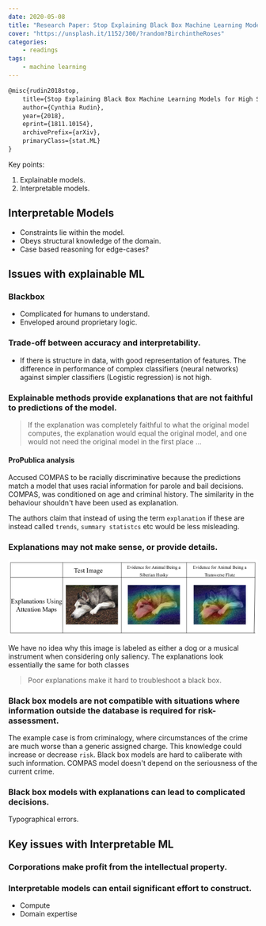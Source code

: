 ```yaml
---
date: 2020-05-08
title: "Research Paper: Stop Explaining Black Box Machine Learning Models for High Stakes Decisions..."
cover: "https://unsplash.it/1152/300/?random?BirchintheRoses"
categories:
    - readings
tags:
    - machine learning
---
```


```markdown
@misc{rudin2018stop,
    title={Stop Explaining Black Box Machine Learning Models for High Stakes Decisions and Use Interpretable Models Instead},
    author={Cynthia Rudin},
    year={2018},
    eprint={1811.10154},
    archivePrefix={arXiv},
    primaryClass={stat.ML}
}
```
Key points:

1. Explainable models.
2. Interpretable models.


## Interpretable Models
- Constraints lie within the model.
- Obeys structural knowledge of the domain.
- Case based reasoning for edge-cases?


## Issues with explainable ML

### Blackbox
- Complicated for humans to understand.
- Enveloped around proprietary logic.

### Trade-off between accuracy and interpretability.
- If there is structure in data, with good representation of features. The difference in performance
of complex classifiers (neural networks) against simpler classifiers (Logistic regression) is not high.

### Explainable methods provide explanations that are not faithful to predictions of the model.

> If the explanation was completely faithful to what the original model computes, the explanation would equal the original model, and one would not need the original model in the first place ...

#### ProPublica analysis
Accused COMPAS to be racially discriminative because the predictions match a model that uses racial information for parole and bail decisions. COMPAS, was conditioned on age and criminal history. The similarity in the behaviour shouldn't have been used as explanation.

The authors claim that instead of using the term `explanation` if these are instead called `trends`, `summary statistcs` etc would be less misleading.

### Explanations may not make sense, or provide details.

![Fig: Saliency does not explain anything except where the network is looking.](./images/saliencymaps.png)

We have no idea why this image is labeled as either a dog or a musical instrument when considering only saliency. The explanations look essentially the same for both classes

> Poor explanations make it hard to troubleshoot a black box.

### Black box models are not compatible with situations where information outside the database is required for risk-assessment.

The example case is from criminalogy, where circumstances of the crime are much worse than a generic assigned charge. This knowledge could increase or decrease `risk`. Black box models are hard to caliberate with such information. COMPAS model doesn't depend on the seriousness of the current crime.

### Black box models with explanations can lead to complicated decisions.
Typographical errors.


## Key issues with Interpretable ML

### Corporations make profit from the intellectual property.
### Interpretable models can entail significant effort to construct.
- Compute
- Domain expertise
